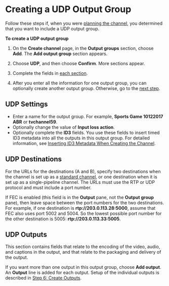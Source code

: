 # Creating a UDP Output Group<a name="creating-udp-output-group"></a>

Follow these steps if, when you were [planning the channel](planning-workflow.md), you determined that you want to include a UDP output group\.

**To create a UDP output group**

1. On the **Create channel** page, in the **Output groups** section, choose **Add**\. The **Add output group** section appears\. 

1. Choose **UDP**, and then choose **Confirm**\. More sections appear\. 

1. Complete the fields in [each section](#udp-settings)\. 

1. After you enter all the information for one output group, you can optionally create another output group\. Otherwise, go to the [next step](creating-a-channel-step5.md)\.

## UDP Settings<a name="udp-settings"></a>
+ Enter a name for the output group\. For example, **Sports Game 10122017 ABR** or **tvchannel59**\.
+ Optionally change the value of **Input loss action**\. 
+ Optionally complete the **ID3** fields\. You use these fields to insert timed ID3 metadata into all the outputs in this output group\. For detailed information, see [Inserting ID3 Metadata When Creating the Channel](insert-timed-metadata.md)\.

## UDP Destinations<a name="udp-destinations"></a>

For the URLs for the destinations \(A and B\), specify two destinations when the channel is set up as a [standard channel](channel-class.md), or one destination when it is set up as a single\-pipeline channel\. The URLs must use the RTP or UDP protocol and must include a port number\. 

If FEC is enabled \(this field is in the **Output** pane, not the **Output group** pane\), then leave space between the port numbers for the two destinations\. For example, if one destination is **rtp://203\.0\.113\.28:5000**, assume that FEC also uses port 5002 and 5004\. So the lowest possible port number for the other destination is 5005: **rtp://203\.0\.113\.33:5005**\.

## UDP Outputs<a name="udp-outputs"></a>

This section contains fields that relate to the encoding of the video, audio, and captions in the output, and that relate to the packaging and delivery of the output\. 

If you want more than one output in this output group, choose **Add output**\. An **Output** line is added for each output\. Setup of the individual outputs is described in [Step 6: Create Outputs](creating-a-channel-step5.md)\.